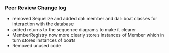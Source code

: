 ### Peer Review Change log
* removed Sequelize and added dal::member and dal::boat classes for interaction with the database
* added returns to the sequence diagrams to make it clearer
* MemberRegistry now more clearly stores instances of Member which in turn stores instances of boats
* Removed unused code
